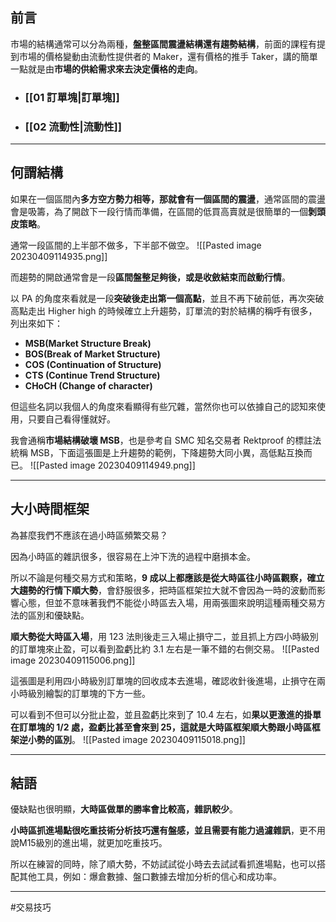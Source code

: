 
## 前言

市場的結構通常可以分為兩種，**盤整區間震盪結構還有趨勢結構**，前面的課程有提到市場的價格變動由流動性提供者的 Maker，還有價格的推手 Taker，講的簡單一點就是由**市場的供給需求來去決定價格的走向**。

- ### [[01 訂單塊|訂單塊]]

- ### [[02 流動性|流動性]]

---

## 何謂結構

如果在一個區間內**多方空方勢力相等，那就會有一個區間的震盪**，通常區間的震盪會是吸籌，為了開啟下一段行情而準備，在區間的低買高賣就是很簡單的一個**剝頭皮策略**。

通常一段區間的上半部不做多，下半部不做空。
![[Pasted image 20230409114935.png]]

而趨勢的開啟通常會是一段**區間盤整足夠後，或是收斂結束而啟動行情**。

以 PA 的角度來看就是一段**突破後走出第一個高點**，並且不再下破前低，再次突破高點走出 Higher high 的時候確立上升趨勢，訂單流的對於結構的稱呼有很多，列出來如下：

-   **MSB(Market Structure Break)**
-   **BOS(Break of Market Structure)**
-   **COS (Continuation of Structure)**
-   **CTS (Continue Trend Structure)**
-   **CHoCH (Change of character)**

但這些名詞以我個人的角度來看顯得有些冗雜，當然你也可以依據自己的認知來使用，只要自己看得懂就好。

我會通稱**市場結構破壞 MSB**，也是參考自 SMC 知名交易者 Rektproof 的標註法統稱 MSB，下面這張圖是上升趨勢的範例，下降趨勢大同小異，高低點互換而已。
![[Pasted image 20230409114949.png]]
  

---

## 大小時間框架

為甚麼我們不應該在過小時區頻繁交易？

因為小時區的雜訊很多，很容易在上沖下洗的過程中磨損本金。

所以不論是何種交易方式和策略，**9 成以上都應該是從大時區往小時區觀察，確立大趨勢的行情下順大勢**，會舒服很多，把時區框架拉大就不會因為一時的波動而影響心態，但並不意味著我們不能從小時區去入場，用兩張圖來說明這種兩種交易方法的區別和優缺點。

**順大勢從大時區入場**，用 123 法則後走三入場止損守二，並且抓上方四小時級別的訂單塊來止盈，可以看到盈虧比約 3.1 左右是一筆不錯的右側交易。
![[Pasted image 20230409115006.png]]

這張圖是利用四小時級別訂單塊的回收成本去進場，確認收針後進場，止損守在兩小時級別繪製的訂單塊的下方一些。

可以看到不但可以分批止盈，並且盈虧比來到了 10.4 左右，如**果以更激進的掛單在訂單塊的 1/2 處，盈虧比甚至會來到 25，這就是大時區框架順大勢跟小時區框架逆小勢的區別**。
![[Pasted image 20230409115018.png]]

---

## 結語

優缺點也很明顯，**大時區做單的勝率會比較高，雜訊較少**。

**小時區抓進場點很吃重技術分析技巧還有盤感，並且需要有能力過濾雜訊**，更不用說M15級別的進出場，就更加吃重技巧。

所以在練習的同時，除了順大勢，不妨試試從小時去去試試看抓進場點，也可以搭配其他工具，例如：爆倉數據、盤口數據去增加分析的信心和成功率。

---

#交易技巧 